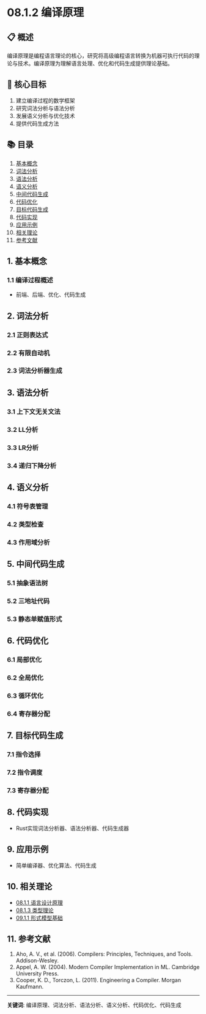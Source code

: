 # 08.1.2 编译原理

## 📋 概述

编译原理是编程语言理论的核心，研究将高级编程语言转换为机器可执行代码的理论与技术。编译原理为理解语言处理、优化和代码生成提供理论基础。

## 🎯 核心目标

1. 建立编译过程的数学框架
2. 研究词法分析与语法分析
3. 发展语义分析与优化技术
4. 提供代码生成方法

## 📚 目录

1. [基本概念](#1-基本概念)
2. [词法分析](#2-词法分析)
3. [语法分析](#3-语法分析)
4. [语义分析](#4-语义分析)
5. [中间代码生成](#5-中间代码生成)
6. [代码优化](#6-代码优化)
7. [目标代码生成](#7-目标代码生成)
8. [代码实现](#8-代码实现)
9. [应用示例](#9-应用示例)
10. [相关理论](#10-相关理论)
11. [参考文献](#11-参考文献)

## 1. 基本概念

### 1.1 编译过程概述

- 前端、后端、优化、代码生成

## 2. 词法分析

### 2.1 正则表达式

### 2.2 有限自动机

### 2.3 词法分析器生成

## 3. 语法分析

### 3.1 上下文无关文法

### 3.2 LL分析

### 3.3 LR分析

### 3.4 递归下降分析

## 4. 语义分析

### 4.1 符号表管理

### 4.2 类型检查

### 4.3 作用域分析

## 5. 中间代码生成

### 5.1 抽象语法树

### 5.2 三地址代码

### 5.3 静态单赋值形式

## 6. 代码优化

### 6.1 局部优化

### 6.2 全局优化

### 6.3 循环优化

### 6.4 寄存器分配

## 7. 目标代码生成

### 7.1 指令选择

### 7.2 指令调度

### 7.3 寄存器分配

## 8. 代码实现

- Rust实现词法分析器、语法分析器、代码生成器

## 9. 应用示例

- 简单编译器、优化算法、代码生成

## 10. 相关理论

- [08.1.1 语言设计原理](08.1.1_语言设计原理.md)
- [08.1.3 类型理论](08.1.3_类型理论.md)
- [09.1.1 形式模型基础](../09_Formal_Model_Theory/09.1.1_形式模型基础.md)

## 11. 参考文献

1. Aho, A. V., et al. (2006). Compilers: Principles, Techniques, and Tools. Addison-Wesley.
2. Appel, A. W. (2004). Modern Compiler Implementation in ML. Cambridge University Press.
3. Cooper, K. D., Torczon, L. (2011). Engineering a Compiler. Morgan Kaufmann.

---
**关键词**: 编译原理、词法分析、语法分析、语义分析、代码优化、代码生成
